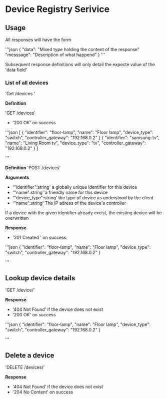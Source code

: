 # Device Registry Serivice 

## Usage 

All responses will have the form 

'''json 
{
	"data": "Mixed type holding the content of the response"
	"messsage": "Description of what happend"
}
'''

Subsequent  response definitions will only detail the expecte value of the 'data field'

### List of all devices 
'Get /devices '

**Definition**

'GET /devices'

- '200 OK' on success 

'''json 
[
	{
		"identifier": "floor-lamp",
		"name": "Floor lamp",
		"device_type": "switch",
		"controller_gateway": "192.168.0.2"
	}
	{
		"identifier": "samsung-tv",
		"name": "Living Room tv",
		"device_type": "tv",
		"controller_gateway": "192.168.0.2"
	}
]

'''

**Definition**
'POST /devices'

**Arguments**

- '"identifier":string' a globally unique identifier for this device
- '"name":string' a friendly name for this device 
- '"device_type":string' the type of device as understood by the client 
- '"name":string' The IP adress of the device's controller

If a device with the given identifier already excist, the existing device will be overwritten

**Response**

- '201 Created ' on success 

'''json 
	{
		"identifier": "floor-lamp",
		"name": "Floor lamp",
		"device_type": "switch",
		"controller_gateway": "192.168.0.2"
	}

'''

## Lookup device details 

'GET /device/<identifier>'

**Response**
- '404 Not Found' if the device does not exist 
- '200 OK' on success

'''json 
	{
		"identifier": "floor-lamp",
		"name": "Floor lamp",
		"device_type": "switch",
		"controller_gateway": "192.168.0.2"
	}

'''

## Delete a device

'DELETE /devices/<identifier>'

**Response**

- '404 Not Found' if the device does not exist
- '204 No Content' on success



